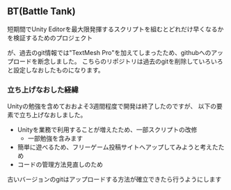 ## BT(Battle Tank)

短期間でUnity Editorを最大限発揮するスクリプトを組むとどれだけ早くなるかを検証するためのプロジェクト

が、過去のgit情報では"TextMesh Pro"を加えてしまったため、githubへのアップロードを断念しました。
こちらのリポジトリは過去のgitを削除していろいろと設定しなおしたものになります。

### 立ち上げなおした経緯

Unityの勉強を含めておおよそ3週間程度で開発は終了したのですが、
以下の要素で立ち上げなおしました。

- Unityを業務で利用することが増えたため、一部スクリプトの改修
  - 一部勉強を含みます
- 簡単に遊べるため、フリーゲーム投稿サイトへアップしてみようと考えたため
- コードの管理方法見直しのため

古いバージョンのgitはアップロードする方法が確立できたら行うようにします


